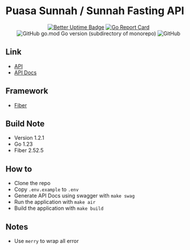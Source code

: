 # Puasa Sunnah / Sunnah Fasting API

<div align="center">

[![Better Uptime Badge](https://betteruptime.com/status-badges/v1/monitor/ds3l.svg)](https://betteruptime.com/?utm_source=status_badge)
[![Go Report Card](https://goreportcard.com/badge/github.com/granitebps/puasa-sunnah-api)](https://goreportcard.com/report/github.com/granitebps/puasa-sunnah-api)
![GitHub go.mod Go version (subdirectory of monorepo)](https://img.shields.io/github/go-mod/go-version/granitebps/puasa-sunnah-api)
![GitHub](https://img.shields.io/github/license/granitebps/puasa-sunnah-api)

</div>

## Link
- [API](https://api.puasa-sunnah.granitebps.com)
- [API Docs](https://api.puasa-sunnah.granitebps.com/swagger)

## Framework
- [Fiber](https://gofiber.io)

## Build Note
- Version 1.2.1
- Go 1.23
- Fiber 2.52.5

## How to
- Clone the repo
- Copy `.env.example` to `.env`
- Generate API Docs using swagger with `make swag`
- Run the application with `make air`
- Build the application with `make build`

## Notes
- Use `merry` to wrap all error


<!-- env GOOS=linux GOARCH=amd64 go build -->